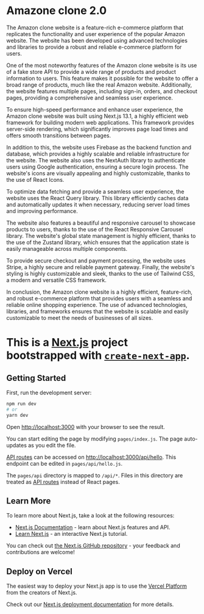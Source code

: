 # Amazone clone 2.0
The Amazon clone website is a feature-rich e-commerce platform that replicates the functionality and user experience of the popular Amazon website. The website has been developed using advanced technologies and libraries to provide a robust and reliable e-commerce platform for users.

One of the most noteworthy features of the Amazon clone website is its use of a fake store API to provide a wide range of products and product information to users. This feature makes it possible for the website to offer a broad range of products, much like the real Amazon website. Additionally, the website features multiple pages, including sign-in, orders, and checkout pages, providing a comprehensive and seamless user experience.

To ensure high-speed performance and enhance user experience, the Amazon clone website was built using Next.js 13.1, a highly efficient web framework for building modern web applications. This framework provides server-side rendering, which significantly improves page load times and offers smooth transitions between pages.

In addition to this, the website uses Firebase as the backend function and database, which provides a highly scalable and reliable infrastructure for the website. The website also uses the NextAuth library to authenticate users using Google authentication, ensuring a secure login process. The website's icons are visually appealing and highly customizable, thanks to the use of React Icons.

To optimize data fetching and provide a seamless user experience, the website uses the React Query library. This library efficiently caches data and automatically updates it when necessary, reducing server load times and improving performance.

The website also features a beautiful and responsive carousel to showcase products to users, thanks to the use of the React Responsive Carousel library. The website's global state management is highly efficient, thanks to the use of the Zustand library, which ensures that the application state is easily manageable across multiple components.

To provide secure checkout and payment processing, the website uses Stripe, a highly secure and reliable payment gateway. Finally, the website's styling is highly customizable and sleek, thanks to the use of Tailwind CSS, a modern and versatile CSS framework.

In conclusion, the Amazon clone website is a highly efficient, feature-rich, and robust e-commerce platform that provides users with a seamless and reliable online shopping experience. The use of advanced technologies, libraries, and frameworks ensures that the website is scalable and easily customizable to meet the needs of businesses of all sizes.
# This is a [Next.js](https://nextjs.org/) project bootstrapped with [`create-next-app`](https://github.com/vercel/next.js/tree/canary/packages/create-next-app).

## Getting Started

First, run the development server:

```bash
npm run dev
# or
yarn dev
```

Open [http://localhost:3000](http://localhost:3000) with your browser to see the result.

You can start editing the page by modifying `pages/index.js`. The page auto-updates as you edit the file.

[API routes](https://nextjs.org/docs/api-routes/introduction) can be accessed on [http://localhost:3000/api/hello](http://localhost:3000/api/hello). This endpoint can be edited in `pages/api/hello.js`.

The `pages/api` directory is mapped to `/api/*`. Files in this directory are treated as [API routes](https://nextjs.org/docs/api-routes/introduction) instead of React pages.

## Learn More

To learn more about Next.js, take a look at the following resources:

- [Next.js Documentation](https://nextjs.org/docs) - learn about Next.js features and API.
- [Learn Next.js](https://nextjs.org/learn) - an interactive Next.js tutorial.

You can check out [the Next.js GitHub repository](https://github.com/vercel/next.js/) - your feedback and contributions are welcome!

## Deploy on Vercel

The easiest way to deploy your Next.js app is to use the [Vercel Platform](https://vercel.com/new?utm_medium=default-template&filter=next.js&utm_source=create-next-app&utm_campaign=create-next-app-readme) from the creators of Next.js.

Check out our [Next.js deployment documentation](https://nextjs.org/docs/deployment) for more details.
